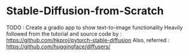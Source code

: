 # Stable-Diffusion-from-Scratch
TODO : Create a gradio app to show text-to-image functionality
Heavily followed from the tutorial and source code by : https://github.com/hkproj/pytorch-stable-diffusion
Also, referred : https://github.com/huggingface/diffusers/
